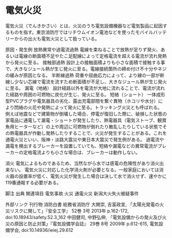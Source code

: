 # 電気火災

電気火災（でんきかさい）とは、火災のうち電気設備機器など電気製品に起因するものを指す。東京消防庁ではリチウムイオン電池などを使ったモバイルバッテリーからの出火も電気火災として扱っている。

原因・発生例
放熱異常や過電流過熱
電線を束ねることで放熱が足りず発火、あるいは電線の断面積不足やたこ足配線によって定格電流を超える電流が流れ発熱から発火に至る。
接触部過熱
設計上の接触面積よりも小さな面積で接触する事で、大きなジュール熱が生じ発火に至る。電線接続箇所の締め付け不十分やネジの緩みが原因となる。
半断線過熱
荷重や屈曲応力によって、より線の一部が断線し少ない芯線で電流を流すため断面積が不足し、大きなジュール熱が生じ発火に至る。
漏電（地絡）
設計経路以外を電流が大地に流れることで、電流が流れた経路や周囲の可燃物に炭化が生じ、発火に至る。
短絡（ショート）
一体成形型PVCプラグや電気器具の劣化、露出充電部間を繋ぐ異物（ホコリや水分）により閃絡の火花や発熱によって発火に至る。トラッキング火災とも呼ばれる。
例えば地震などで建築物が倒壊した場合、停電が復旧した際に、破損した状態の家電品に通電して漏電・ショートが発生したり、熱電器具（電気ストーブ、観賞魚用ヒーターなど）の上や周辺に可燃物が倒れたり散乱したりしている状態でその熱電器具が作動し発熱したりすることで、火災が発生することがある。これを通電火災といい、阪神・淡路大震災や東日本大震災で発生例がある。
過電流や漏電を検出するブレーカーを設置していても、短絡や漏電などの異常電流がブレーカーの定格電流よりも小さな場合は、ブレーカーは動作しない。

消火
電気によるものであるため、当然ながら水では感電の危険性があり消火出来ない。
電気火災に対応した化学消火剤が必要となる。一般家庭においては消火器の設置率が低く、電気火災が発生した場合は決して水で消火せず、速やかに119番通報する必要がある。

脚注
出典
関連項目
電気事故
火災
通電火災
新潟大火失火被疑事件

外部リンク
刊行物 消防白書 総務省消防庁
大関崇, 吉富政宣, 「太陽光発電の火災リスクに関して」『安全工学』 52巻 3号 2013年 p.162-172, doi:10.18943/safety.52.3_162
中田健司, 中野弘伸, 「電気設備からの発火及び火災の原因と防止対策」『電気設備学会誌』 29巻 8号 2009年 p.612-615, 電気設備学会, doi:10.14936/ieiej.29.612